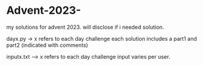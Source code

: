 # Advent-2023-
my solutions for advent 2023. will disclose if i needed solution.

dayx.py -> x refers to each day challenge
each solution includes a part1 and part2 (indicated with comments) 

inputx.txt --> x refers to each day challenge
input varies per user.
